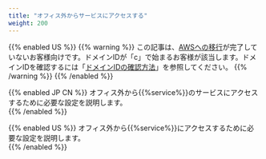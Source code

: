 ```yaml
---
title: "オフィス外からサービスにアクセスする"
weight: 200
---
```

{{% enabled US %}}
{{% warning %}}
この記事は、[AWSへの移行](https://www.kintone.com/aws-migration/)が完了していないお客様向けです。ドメインIDが「c」で始まるお客様が該当します。ドメインIDを確認するには「[ドメインIDの確認方法](/general/ja/admin/list_old/domainid.html)」を参照してください。
{{% /warning %}}
{{% /enabled %}}

{{% enabled JP CN %}}
オフィス外から{{%service%}}のサービスにアクセスするために必要な設定を説明します。  
{{% /enabled %}}

{{% enabled US %}}
オフィス外から{{%service%}}にアクセスするために必要な設定を説明します。  
{{% /enabled %}}
